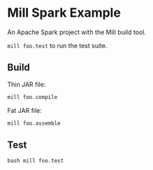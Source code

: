 # Mill Spark Example

An Apache Spark project with the Mill build tool.

`mill foo.test` to run the test suite.


## Build

Thin JAR file:

```bash
mill foo.compile
```
 
Fat JAR file:

```bash
mill foo.assemble
```

## Test

``bash
mill foo.test
``